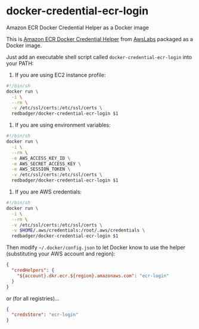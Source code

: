 # docker-credential-ecr-login
Amazon ECR Docker Credential Helper as a Docker image

This is [Amazon ECR Docker Credential Helper](https://github.com/awslabs/amazon-ecr-credential-helper) from [AwsLabs](https://github.com/awslabs) packaged as a Docker image.

Just add an executable shell script called `docker-credential-ecr-login` into your PATH:

1. If you are using EC2 instance profile:

  ```sh
  #!/bin/sh
  docker run \
    -i \
    --rm \
    -v /etc/ssl/certs:/etc/ssl/certs \
    redbadger/docker-credential-ecr-login $1
  ```

1. If you are using environment variables:

  ```sh
  #!/bin/sh
  docker run \
    -i \
    --rm \
    -e AWS_ACCESS_KEY_ID \
    -e AWS_SECRET_ACCESS_KEY \
    -e AWS_SESSION_TOKEN \
    -v /etc/ssl/certs:/etc/ssl/certs \
    redbadger/docker-credential-ecr-login $1
  ```

1. If you are AWS credentials:

  ```sh
  #!/bin/sh
  docker run \
    -i \
    --rm \
    -v /etc/ssl/certs:/etc/ssl/certs \
    -v $HOME/.aws/credentials:/root/.aws/credentials \
    redbadger/docker-credential-ecr-login $1
  ```

Then modify `~/.docker/config.json` to let Docker know to use the helper (substituting your AWS account and region):

```json
{
  "credHelpers": {
    "${account}.dkr.ecr.${region}.amazonaws.com": "ecr-login"
  }
}
```

or (for all registries)...

```json
{
  "credsStore": "ecr-login"
}
```
